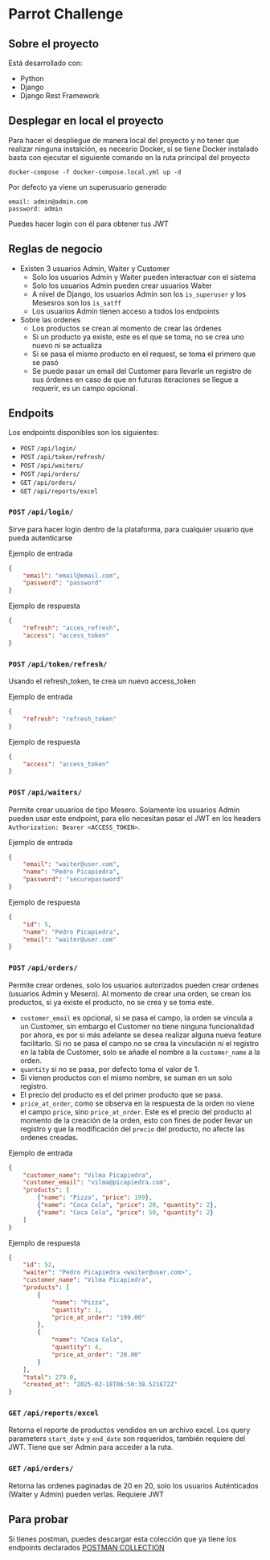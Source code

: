 # Parrot Challenge

## Sobre el proyecto
Está desarrollado con:
- Python
- Django
- Django Rest Framework

## Desplegar en local el proyecto
Para hacer el despliegue de manera local del proyecto y no tener que realizar ninguna instalción, es necesrio Docker, si se tiene Docker instalado basta con ejecutar el siguiente comando en la ruta principal del proyecto
```
docker-compose -f docker-compose.local.yml up -d
```

Por defecto ya viene un superusuario generado

```
email: admin@admin.com
password: admin
```
Puedes hacer login con él para obtener tus JWT

## Reglas de negocio
- Existen 3 usuarios Admin, Waiter y Customer
    - Solo los usuarios Admin y Waiter pueden interactuar con el sistema
    - Solo los usuarios Admin pueden crear usuarios Waiter
    - A nivel de Django, los usuarios Admin son los `is_superuser` y los Mesesros son los `is_satff`
    - Los usuarios Admin tienen acceso a todos los endpoints
- Sobre las ordenes
    - Los productos se crean al momento de crear las órdenes
    - Si un producto ya existe, este es el que se toma, no se crea uno nuevo ni se actualiza
    - Si se pasa el mismo producto en el request, se toma el primero que se pasó
    - Se puede pasar un email del Customer para llevarle un registro de sus órdenes en caso de que en futuras iteraciones se llegue a requerir, es un campo opcional.

## Endpoits
Los endpoints disponibles son los siguientes:

- `POST` `/api/login/`
- `POST` `/api/token/refresh/`
- `POST` `/api/waiters/`
- `POST` `/api/orders/`
- `GET` `/api/orders/`
- `GET` `/api/reports/excel`

### `POST` `/api/login/`
Sirve para hacer login dentro de la plataforma, para cualquier usuario que pueda autenticarse

Ejemplo de entrada
```json
{
    "email": "email@email.com",
    "password": "password"
}
```
Ejemplo de respuesta
```json
{
    "refresh": "acces_refresh",
    "access": "access_token"
}
```
### `POST` `/api/token/refresh/`
Usando el refresh_token, te crea un nuevo access_token

Ejemplo de entrada
```json
{
    "refresh": "refresh_token"
}
```
Ejemplo de respuesta
```json
{
    "access": "access_token"
}
```
### `POST` `/api/waiters/`
Permite crear usuarios de tipo Mesero. Solamente los usuarios Admin pueden usar este endpoint, para ello necesitan pasar el JWT en los headers `Authorization: Bearer <ACCESS_TOKEN>`.

Ejemplo de entrada
```json
{
    "email": "waiter@user.com",
    "name": "Pedro Picapiedra",
    "password": "securepassword"
}
```
Ejemplo de respuesta
```json
{
    "id": 5,
    "name": "Pedro Picapiedra",
    "email": "waiter@user.com"
}
```
### `POST` `/api/orders/`

Permite crear ordenes, solo los usuarios autorizados pueden crear ordenes (usuarios Admin y Mesero). Al momento de crear una orden, se crean los productos, si ya existe el producto, no se crea y se toma este.

- `customer_email` es opcional, si se pasa el campo, la orden se vincula a un Customer, sin embargo el Customer no tiene ninguna funcionalidad por ahora, es por si más adelante se desea realizar alguna nueva feature facilitarlo. Si no se pasa el campo no se crea la vinculación ni el registro en la tabla de Customer, solo se añade el nombre a la `customer_name` a la orden.
- `quantity` si no se pasa, por defecto toma el valor de 1.
- Si vienen productos con el mismo nombre, se suman en un solo registro.
- El precio del producto es el del primer producto que se pasa.
- `price_at_order`, como se observa en la respuesta de la orden no viene el campo `price`, sino `price_at_order`. Este es el precio del producto al momento de la creación de la orden, esto con fines de poder llevar un registro y que la modificación del `precio` del producto, no afecte las ordenes creadas.

Ejemplo de entrada
```json
{
    "customer_name": "Vilma Picapiedra",
    "customer_email": "vilma@picapiedra.com",
    "products": [
        {"name": "Pizza", "price": 199},
        {"name": "Coca Cola", "price": 20, "quantity": 2},
        {"name": "Coca Cola", "price": 50, "quantity": 2}
    ]
}
```
Ejemplo de respuesta
```json
{
    "id": 52,
    "waiter": "Pedro Picapiedra <waiter@user.com>",
    "customer_name": "Vilma Picapiedra",
    "products": [
        {
            "name": "Pizza",
            "quantity": 1,
            "price_at_order": "199.00"
        },
        {
            "name": "Coca Cola",
            "quantity": 4,
            "price_at_order": "20.00"
        }
    ],
    "total": 279.0,
    "created_at": "2025-02-18T06:50:38.521672Z"
}
```
### `GET` `/api/reports/excel`
Retorna el reporte de productos vendidos en un archivo excel. Los query parameters `start_date` y `end_date` son requeridos, también requiere del JWT. Tiene que ser Admin para acceder a la ruta.

### `GET` `/api/orders/`
Retorna las ordenes paginadas de 20 en 20, solo los usuarios Auténticados (Waiter y Admin) pueden verlas. Requiere JWT


## Para probar
Si tienes postman, puedes descargar esta colección que ya tiene los endpoints declarados
[POSTMAN COLLECTION](https://luis-maciel.postman.co/workspace/Postman-API-Fundamentals-Studen~1f75330f-9725-4578-ab5e-b9ae4ca872af/request/40258957-c946cb6e-0af2-44cb-a531-fd633bc42ce5?action=share&creator=40258957&ctx=documentation)

